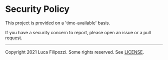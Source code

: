 # Security Policy

This project is provided on a 'time-available' basis.

If you have a security concern to report, please open an issue or a pull request.

---
Copyright 2021 Luca Filipozzi. Some rights reserved. See [LICENSE][license-url].

[license-url]: https://github.com/LucaFilipozzi/keycloak-regex-mapper/blob/main/LICENSE.md
